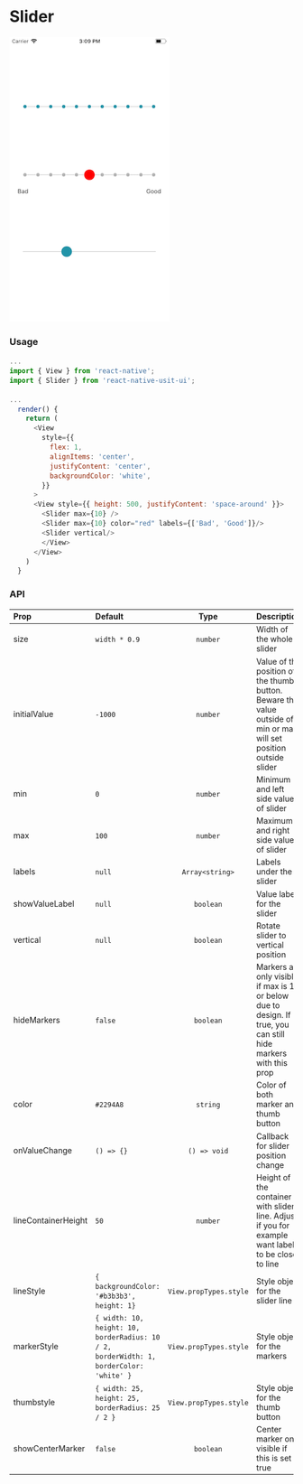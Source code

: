 # Slider

![Screenshot of slider](./screenshots/slider.png)

### Usage

```js
...
import { View } from 'react-native';
import { Slider } from 'react-native-usit-ui';

...
  render() {
    return (
      <View
        style={{
          flex: 1,
          alignItems: 'center',
          justifyContent: 'center',
          backgroundColor: 'white',
        }}
      >
      <View style={{ height: 500, justifyContent: 'space-around' }}>
        <Slider max={10} />
        <Slider max={10} color="red" labels={['Bad', 'Good']}/>
        <Slider vertical/>
        </View>
      </View>
    )
  }
```

### API

| Prop                | Default                                                                                 |          Type          | Description                                                                                                         |
| :------------------ | :-------------------------------------------------------------------------------------- | :--------------------: | :------------------------------------------------------------------------------------------------------------------ |
| size                | `width * 0.9`                                                                           |        `number`        | Width of the whole slider                                                                                           |
| initialValue        | `-1000`                                                                                 |        `number`        | Value of the position of the thumb button. Beware that value outside of min or max will set position outside slider |
| min                 | `0`                                                                                     |        `number`        | Minimum and left side value of slider                                                                               |
| max                 | `100`                                                                                   |        `number`        | Maximum and right side value of slider                                                                              |
| labels              | `null`                                                                                  |    `Array<string>`     | Labels under the slider                                                                                             |
| showValueLabel      | `null`                                                                                  |       `boolean`        | Value label for the slider                                                                                          |
| vertical            | `null`                                                                                  |       `boolean`        | Rotate slider to vertical position                                                                                  |
| hideMarkers         | `false`                                                                                 |       `boolean`        | Markers are only visible if max is 10 or below due to design. If true, you can still hide markers with this prop    |
| color               | `#2294A8`                                                                               |        `string`        | Color of both marker and thumb button                                                                               |
| onValueChange       | `() => {}`                                                                              |      `() => void`      | Callback for slider position change                                                                                 |
| lineContainerHeight | `50`                                                                                    |        `number`        | Height of the container with slider line. Adjust if you for example want labels to be close to line                 |
| lineStyle           | `{ backgroundColor: '#b3b3b3', height: 1}`                                              | `View.propTypes.style` | Style object for the slider line                                                                                    |
| markerStyle         | `{ width: 10, height: 10, borderRadius: 10 / 2, borderWidth: 1, borderColor: 'white' }` | `View.propTypes.style` | Style object for the markers                                                                                        |
| thumbstyle          | `{ width: 25, height: 25, borderRadius: 25 / 2 }`                                       | `View.propTypes.style` | Style object for the thumb button                                                                                   |
| showCenterMarker    | `false`                                                                                 | `boolean`              | Center marker only visible if this is set to true                                                                   |